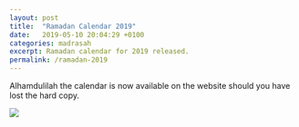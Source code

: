 ```yaml
---
layout: post
title:  "Ramadan Calendar 2019"
date:   2019-05-10 20:04:29 +0100
categories: madrasah
excerpt: Ramadan calendar for 2019 released.
permalink: /ramadan-2019
---
```


Alhamdulilah the calendar is now available on the website should you have lost
the hard copy.

<div style="width: 100%">
  <img src="{{ 'assets/image/ramadan-calendar-2019.jpeg' }}">
</div>

